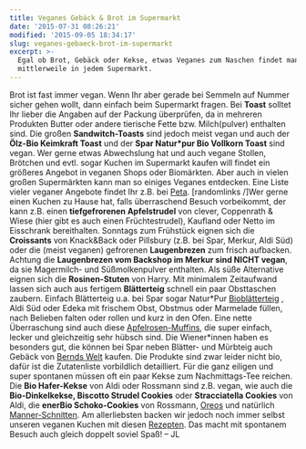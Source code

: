 ```yaml
---
title: Veganes Gebäck & Brot im Supermarkt
date: '2015-07-31 08:26:21'
modified: '2015-09-05 18:34:17'
slug: veganes-gebaeck-brot-im-supermarkt
excerpt: >-
  Egal ob Brot, Gebäck oder Kekse, etwas Veganes zum Naschen findet man
  mittlerweile in jedem Supermarkt.
---
```


Brot ist fast immer vegan. Wenn Ihr aber gerade bei Semmeln auf Nummer sicher gehen wollt, dann einfach beim Supermarkt fragen. Bei **Toast** solltet Ihr lieber die Angaben auf der Packung überprüfen, da in mehreren Produkten Butter oder andere tierische Fette bzw. Milch(pulver) enthalten sind. Die großen **Sandwitch-Toasts** sind jedoch meist vegan und auch der **Ölz-Bio Keimkraft Toast** und der **Spar Natur\*pur Bio Vollkorn Toast** sind vegan. Wer gerne etwas Abwechslung hat und auch vegane Stollen, Brötchen und evtl. sogar Kuchen im Supermarkt kaufen will findet ein größeres Angebot in veganen Shops oder Biomärkten. Aber auch in vielen großen Supermärkten kann man so einiges Veganes entdecken. Eine Liste vieler veganer Angebote findet Ihr z.B. bei [Peta](http://www.peta2.de/web/home.cfm?p=457). \[randomlinks /\]Wer gerne einen Kuchen zu Hause hat, falls überraschend Besuch vorbeikommt, der kann z.B. einen **tiefgefrorenen Apfelstrudel** von clever, Coppenrath & Wiese (hier gibt es auch einen Früchtestrudel), Kaufland oder Netto im Eisschrank bereithalten. Sonntags zum Frühstück eignen sich die **Croissants** von Knack&Back oder Pillsbury (z.B. bei Spar, Merkur, Aldi Süd) oder die (meist veganen) gefrorenen **Laugenbrezen** zum frisch aufbacken. Achtung die **Laugenbrezen vom Backshop im Merkur sind NICHT vegan**, da sie Magermilch- und Süßmolkenpulver enthalten. Als süße Alternative eignen sich die **Rosinen-Stuten** von Harry. Mit minimalem Zeitaufwand lassen sich auch aus fertigem **Blätterteig** schnell ein paar Obsttaschen zaubern. Einfach Blätterteig u.a. bei Spar sogar Natur\*Pur [Bioblätterteig](http://www.spar.at/imperia/md/images/spar_at/spar/spar_natur_pur/produkte/spar_natur_pur_bio_backwaren.jpg) , Aldi Süd oder Edeka mit frischem Obst, Obstmus oder Marmelade füllen, nach Belieben falten oder rollen und kurz in den Ofen. Eine nette Überraschung sind auch diese [Apfelrosen-Muffins](https://www.veganblatt.com/apfelrosen-muffins), die super einfach, lecker und gleichzeitig sehr hübsch sind. Die Wiener\*innen haben es besonders gut, die können bei Spar neben Blätter- und Mürbteig auch Gebäck von [Bernds Welt](https://www.veganblatt.com/berndswelt) kaufen. Die Produkte sind zwar leider nicht bio, dafür ist die Zutatenliste vorbildlich detailliert. Für die ganz eiligen und super spontanen müssen oft ein paar Kekse zum Nachmittags-Tee reichen. Die **Bio Hafer-Kekse** von Aldi oder Rossmann sind z.B. vegan, wie auch die **Bio-Dinkelkekse, Biscotto Strudel Cookies** oder **Stracciatella Cookies** von Aldi, die **enerBio Schoko-Cookies** von Rossmann, [Oreos](https://www.veganblatt.com/oreo) und natürlich [Manner-Schnitten](https://www.veganblatt.com/manner). Am allerliebsten backen wir jedoch noch immer selbst unseren veganen Kuchen mit diesen [Rezepten](https://www.veganblatt.com/t/backen-suesses). Das macht mit spontanem Besuch auch gleich doppelt soviel Spaß! – JL
